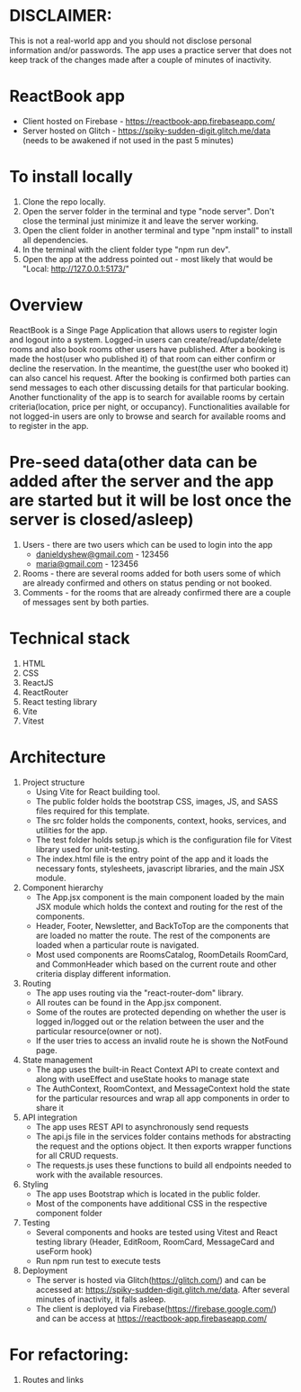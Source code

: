 # DISCLAIMER: 
This is not a real-world app and you should not disclose personal information and/or passwords. The app uses a practice server that does not keep track of the changes made after a couple of minutes of inactivity.

# ReactBook app 
- Client hosted on Firebase - https://reactbook-app.firebaseapp.com/
- Server hosted on Glitch - https://spiky-sudden-digit.glitch.me/data (needs to be awakened if not used in the past 5 minutes)

# To install locally
1. Clone the repo locally.
2. Open the server folder in the terminal and type "node server". Don't close the terminal just minimize it and leave the server working.
3. Open the client folder in another terminal and type "npm install" to install all dependencies.
4. In the terminal with the client folder type "npm run dev".
5. Open the app at the address pointed out - most likely that would be "Local:   http://127.0.0.1:5173/"

# Overview
ReactBook is a Singe Page Application  that allows users to register login and logout into a system. Logged-in users can create/read/update/delete rooms and also book rooms other users have published. After a booking is made the host(user who published it) of that room can either confirm or decline the reservation. In the meantime, the guest(the user who booked it) can also cancel his request. After the booking is confirmed both parties can send messages to each other discussing details for that particular booking. Another functionality of the app is to search for available rooms by certain criteria(location, price per night, or occupancy). Functionalities available for not logged-in users are only to browse and search for available rooms and to register in the app.

# Pre-seed data(other data can be added after the server and the app are started but it will be lost once the server is closed/asleep)
1. Users - there are two users which can be used to login into the app
   - danieldyshew@gmail.com - 123456
   - maria@gmail.com - 123456
2. Rooms - there are several rooms added for both users some of which are already confirmed and others on status pending or not booked.
3. Comments - for the rooms that are already confirmed there are a couple of messages sent by both parties.

# Technical stack
1. HTML
2. CSS
3. ReactJS
4. ReactRouter
5. React testing library
6. Vite
7. Vitest

# Architecture
1. Project structure
   - Using Vite for React building tool.
   - The public folder holds the bootstrap CSS, images, JS, and SASS files required for this template.
   - The src folder holds the components, context, hooks, services, and utilities for the app.
   - The test folder holds setup.js which is the configuration file for Vitest library used for unit-testing.
   - The index.html file is the entry point of the app and it loads the necessary fonts, stylesheets, javascript libraries, and the main JSX module.
2. Component hierarchy
   - The App.jsx component is the main component loaded by the main JSX module which holds the context and routing for the rest of the components.
   - Header, Footer, Newsletter, and BackToTop are the components that are loaded no matter the route. The rest of the components are loaded when a particular route is navigated.
   - Most used components are RoomsCatalog, RoomDetails RoomCard, and CommonHeader which based on the current route and other criteria display different information.
3. Routing
   - The app uses routing via the "react-router-dom" library.
   - All routes can be found in the App.jsx component.
   - Some of the routes are protected depending on whether the user is logged in/logged out or the relation between the user and the particular resource(owner or not).
   - If the user tries to access an invalid route he is shown the NotFound page.
4. State management
   - The app uses the built-in React Context API to create context and along with useEffect and useState hooks to manage state
   - The AuthContext, RoomContext, and MessageContext hold the state for the particular resources and wrap all app components in order to share it
5. API integration
   - The app uses REST API to asynchronously send requests
   - The api.js file in the services folder contains methods for abstracting the request and the options object. It then exports wrapper functions for all CRUD requests.
   - The requests.js uses these functions to build all endpoints needed to work with the available resources.
6. Styling
   - The app uses Bootstrap which is located in the public folder.
   - Most of the components have additional CSS in the respective component folder
7. Testing
   - Several components and hooks are tested using Vitest and React testing library (Header, EditRoom, RoomCard, MessageCard and useForm hook)
   - Run npm run test to execute tests
8. Deployment
    - The server is hosted via Glitch(https://glitch.com/) and can be accessed at: https://spiky-sudden-digit.glitch.me/data. After several minutes of inactivity, it falls asleep.
    - The client is deployed via Firebase(https://firebase.google.com/) and can be access at https://reactbook-app.firebaseapp.com/
# For refactoring:
1. Routes and links

      
